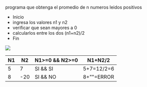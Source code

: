 programa que obtenga el promedio de n numeros leidos positivos   
* Inicio
* ingresa los valores n1 y n2
* verificar que sean mayores a 0
* calcularlos entre los dos (n1+n2)/2
* Fin    

![](file:///D:/YED/DFP%20ACT4.jpg)  

<table>
<thead>
	<tr>
		<th>N1</th>
		<th>N2</th>
		<th>N1>=0 && N2>=0</th>
		<th>N1+N2/2</th>
	</tr>
</thead>
<tbody>
	<tr>
		<td>5</td>
		<td>7</td>
		<td>SI && SI</td>	<td>5+7=12/2=6</td>
	</tr>
	<tr>
		<td>8</td>
		<td>-20</td>
		<td>SI && NO</td>	<td>8+""=ERROR</td>
	</tr>
</tbody>
</table>


